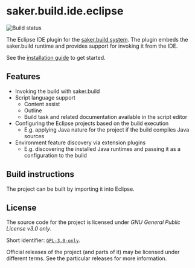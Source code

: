 # saker.build.ide.eclipse

![Build status](https://img.shields.io/azure-devops/build/sakerbuild/53444128-aeb0-4d50-8b42-1ff5c679b47e/22/master)

The Eclipse IDE plugin for the [saker.build system](https://saker.build). The plugin embeds the saker.build runtime and provides support for invoking it from the IDE.

See the [installation guide](https://saker.build/saker.build/doc/eclipseplugin.html) to get started.

## Features

* Invoking the build with saker.build
* Script language support
	* Content assist
	* Outline
	* Build task and related documentation available in the script editor
* Configuring the Eclipse projects based on the build execution
	* E.g. applying Java nature for the project if the build compiles Java sources
* Environment feature discovery via extension plugins
	* E.g. discovering the installed Java runtimes and passing it as a configuration to the build

## Build instructions

The project can be built by importing it into Eclipse.

## License

The source code for the project is licensed under *GNU General Public License v3.0 only*.

Short identifier: [`GPL-3.0-only`](https://spdx.org/licenses/GPL-3.0-only.html).

Official releases of the project (and parts of it) may be licensed under different terms. See the particular releases for more information.
